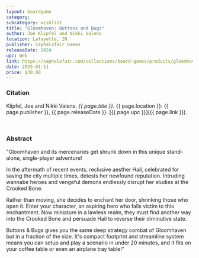 ```yaml
---
layout: boardgame
category:
subcategory: wishlist
title: "Gloomhaven: Buttons and Bugs"
author: Joe Klipfel and Nikki Valens
location: Lafayette, IN
publisher: Cephalofair Games
releaseDate: 2024
upc: Web
link: https://cephalofair.com/collections/board-games/products/gloomhaven-buttons-bugs
date: 2025-01-11
price: $30.00
---
```


### Citation

Klipfel, Joe and Nikki Valens. *{{ page.title }}.* {{ page.location }}: {{ page.publisher }}, {{ page.releaseDate }}. [{{ page.upc }}]({{ page.link }}).

<br>


### Abstract

"Gloomhaven and its mercenaries get shrunk down in this unique stand-alone, single-player adventure!

In the aftermath of recent events, reclusive aesther Hail, celebrated for saving the city multiple times, detests her newfound reputation. Intruding wannabe heroes and vengeful demons endlessly disrupt her studies at the Crooked Bone.

Rather than moving, she decides to enchant her door, shrinking those who open it. Enter your character, an aspiring hero who falls victim to this enchantment. Now miniature in a lawless realm, they must find another way into the Crooked Bone and persuade Hail to reverse their diminutive state.

Buttons & Bugs gives you the same deep strategy combat of Gloomhaven but in a fraction of the size. It's compact footprint and streamline system means you can setup and play a scenario in under 20 minutes, and it fits on your coffee table or even an airplane tray table!"
